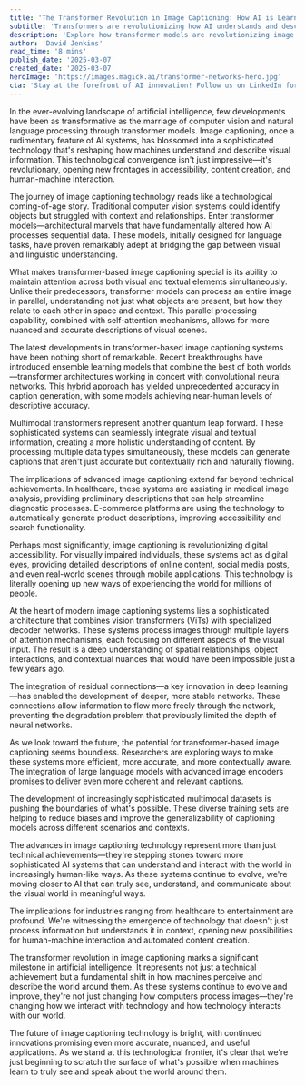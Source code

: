 ```yaml
---
title: 'The Transformer Revolution in Image Captioning: How AI is Learning to See and Speak'
subtitle: 'Transformers are revolutionizing how AI understands and describes visual information'
description: 'Explore how transformer models are revolutionizing image captioning technology, enabling AI to understand and describe visual information with unprecedented accuracy. From healthcare to digital accessibility, discover the far-reaching implications of this groundbreaking advancement in artificial intelligence.'
author: 'David Jenkins'
read_time: '8 mins'
publish_date: '2025-03-07'
created_date: '2025-03-07'
heroImage: 'https://images.magick.ai/transformer-networks-hero.jpg'
cta: 'Stay at the forefront of AI innovation! Follow us on LinkedIn for daily updates on breakthrough technologies like transformer-based image captioning and other exciting developments in artificial intelligence.'
---
```


In the ever-evolving landscape of artificial intelligence, few developments have been as transformative as the marriage of computer vision and natural language processing through transformer models. Image captioning, once a rudimentary feature of AI systems, has blossomed into a sophisticated technology that's reshaping how machines understand and describe visual information. This technological convergence isn't just impressive—it's revolutionary, opening new frontages in accessibility, content creation, and human-machine interaction.

The journey of image captioning technology reads like a technological coming-of-age story. Traditional computer vision systems could identify objects but struggled with context and relationships. Enter transformer models—architectural marvels that have fundamentally altered how AI processes sequential data. These models, initially designed for language tasks, have proven remarkably adept at bridging the gap between visual and linguistic understanding.

What makes transformer-based image captioning special is its ability to maintain attention across both visual and textual elements simultaneously. Unlike their predecessors, transformer models can process an entire image in parallel, understanding not just what objects are present, but how they relate to each other in space and context. This parallel processing capability, combined with self-attention mechanisms, allows for more nuanced and accurate descriptions of visual scenes.

The latest developments in transformer-based image captioning systems have been nothing short of remarkable. Recent breakthroughs have introduced ensemble learning models that combine the best of both worlds—transformer architectures working in concert with convolutional neural networks. This hybrid approach has yielded unprecedented accuracy in caption generation, with some models achieving near-human levels of descriptive accuracy.

Multimodal transformers represent another quantum leap forward. These sophisticated systems can seamlessly integrate visual and textual information, creating a more holistic understanding of content. By processing multiple data types simultaneously, these models can generate captions that aren't just accurate but contextually rich and naturally flowing.

The implications of advanced image captioning extend far beyond technical achievements. In healthcare, these systems are assisting in medical image analysis, providing preliminary descriptions that can help streamline diagnostic processes. E-commerce platforms are using the technology to automatically generate product descriptions, improving accessibility and search functionality.

Perhaps most significantly, image captioning is revolutionizing digital accessibility. For visually impaired individuals, these systems act as digital eyes, providing detailed descriptions of online content, social media posts, and even real-world scenes through mobile applications. This technology is literally opening up new ways of experiencing the world for millions of people.

At the heart of modern image captioning systems lies a sophisticated architecture that combines vision transformers (ViTs) with specialized decoder networks. These systems process images through multiple layers of attention mechanisms, each focusing on different aspects of the visual input. The result is a deep understanding of spatial relationships, object interactions, and contextual nuances that would have been impossible just a few years ago.

The integration of residual connections—a key innovation in deep learning—has enabled the development of deeper, more stable networks. These connections allow information to flow more freely through the network, preventing the degradation problem that previously limited the depth of neural networks.

As we look toward the future, the potential for transformer-based image captioning seems boundless. Researchers are exploring ways to make these systems more efficient, more accurate, and more contextually aware. The integration of large language models with advanced image encoders promises to deliver even more coherent and relevant captions.

The development of increasingly sophisticated multimodal datasets is pushing the boundaries of what's possible. These diverse training sets are helping to reduce biases and improve the generalizability of captioning models across different scenarios and contexts.

The advances in image captioning technology represent more than just technical achievements—they're stepping stones toward more sophisticated AI systems that can understand and interact with the world in increasingly human-like ways. As these systems continue to evolve, we're moving closer to AI that can truly see, understand, and communicate about the visual world in meaningful ways.

The implications for industries ranging from healthcare to entertainment are profound. We're witnessing the emergence of technology that doesn't just process information but understands it in context, opening new possibilities for human-machine interaction and automated content creation.

The transformer revolution in image captioning marks a significant milestone in artificial intelligence. It represents not just a technical achievement but a fundamental shift in how machines perceive and describe the world around them. As these systems continue to evolve and improve, they're not just changing how computers process images—they're changing how we interact with technology and how technology interacts with our world.

The future of image captioning technology is bright, with continued innovations promising even more accurate, nuanced, and useful applications. As we stand at this technological frontier, it's clear that we're just beginning to scratch the surface of what's possible when machines learn to truly see and speak about the world around them.